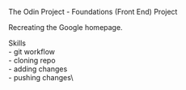 The Odin Project - Foundations (Front End) Project

Recreating the Google homepage.

Skills\
    - git workflow\
        - cloning repo\
        - adding changes\
        - pushing changes\

        